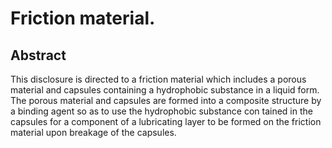 # Friction material.

## Abstract
This disclosure is directed to a friction material which includes a porous material and capsules containing a hydrophobic substance in a liquid form. The porous material and capsules are formed into a composite structure by a binding agent so as to use the hydrophobic substance con tained in the capsules for a component of a lubricating layer to be formed on the friction material upon breakage of the capsules.
